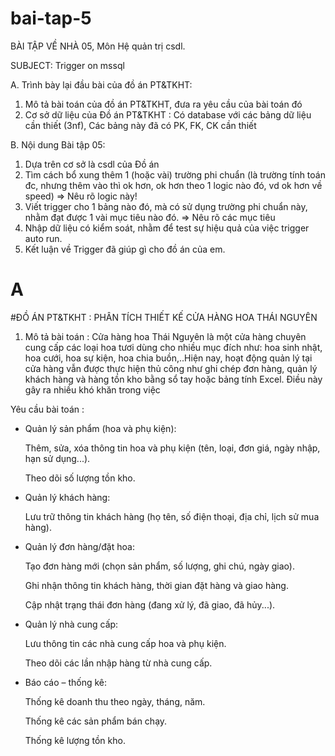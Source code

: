 # bai-tap-5
BÀI TẬP VỀ NHÀ 05, Môn Hệ quản trị csdl.

SUBJECT: Trigger on mssql

A. Trình bày lại đầu bài của đồ án PT&TKHT:
1. Mô tả bài toán của đồ án PT&TKHT, 
   đưa ra yêu cầu của bài toán đó
2. Cơ sở dữ liệu của Đồ án PT&TKHT :
   Có database với các bảng dữ liệu cần thiết (3nf),
   Các bảng này đã có PK, FK, CK cần thiết
 
B. Nội dung Bài tập 05:
1. Dựa trên cơ sở là csdl của Đồ án
2. Tìm cách bổ xung thêm 1 (hoặc vài) trường phi chuẩn
   (là trường tính toán đc, nhưng thêm vào thì ok hơn,
    ok hơn theo 1 logic nào đó, vd ok hơn về speed)
   => Nêu rõ logic này!
3. Viết trigger cho 1 bảng nào đó, 
   mà có sử dụng trường phi chuẩn này,
   nhằm đạt được 1 vài mục tiêu nào đó.
   => Nêu rõ các mục tiêu 
4. Nhập dữ liệu có kiểm soát, 
   nhằm để test sự hiệu quả của việc trigger auto run.
5. Kết luận về Trigger đã giúp gì cho đồ án của em.

# A
#ĐỒ ÁN PT&TKHT : PHÂN TÍCH THIẾT KẾ CỬA HÀNG HOA THÁI NGUYÊN
1. Mô tả bài toán :
   Cửa hàng hoa Thái Nguyên là một cửa hàng chuyên cung cấp các loại hoa tươi dùng cho nhiều mục đích như: hoa sinh nhật, hoa cưới, hoa sự kiện, hoa chia buồn,..Hiện nay, hoạt động quản lý tại cửa hàng vẫn được thực hiện thủ công như ghi chép đơn hàng, quản lý khách hàng và hàng tồn kho bằng sổ tay hoặc bảng tính Excel. Điều này gây ra nhiều khó khăn trong việc
   
 Yêu cầu bài toán :
- Quản lý sản phẩm (hoa và phụ kiện):

   Thêm, sửa, xóa thông tin hoa và phụ kiện (tên, loại, đơn giá, ngày nhập, hạn sử dụng...).

   Theo dõi số lượng tồn kho.

- Quản lý khách hàng:

   Lưu trữ thông tin khách hàng (họ tên, số điện thoại, địa chỉ, lịch sử mua hàng).

- Quản lý đơn hàng/đặt hoa:

   Tạo đơn hàng mới (chọn sản phẩm, số lượng, ghi chú, ngày giao).

   Ghi nhận thông tin khách hàng, thời gian đặt hàng và giao hàng.

   Cập nhật trạng thái đơn hàng (đang xử lý, đã giao, đã hủy...).

- Quản lý nhà cung cấp:

   Lưu thông tin các nhà cung cấp hoa và phụ kiện.

   Theo dõi các lần nhập hàng từ nhà cung cấp.

- Báo cáo – thống kê:

   Thống kê doanh thu theo ngày, tháng, năm.

   Thống kê các sản phẩm bán chạy.

   Thống kê lượng tồn kho.

  
